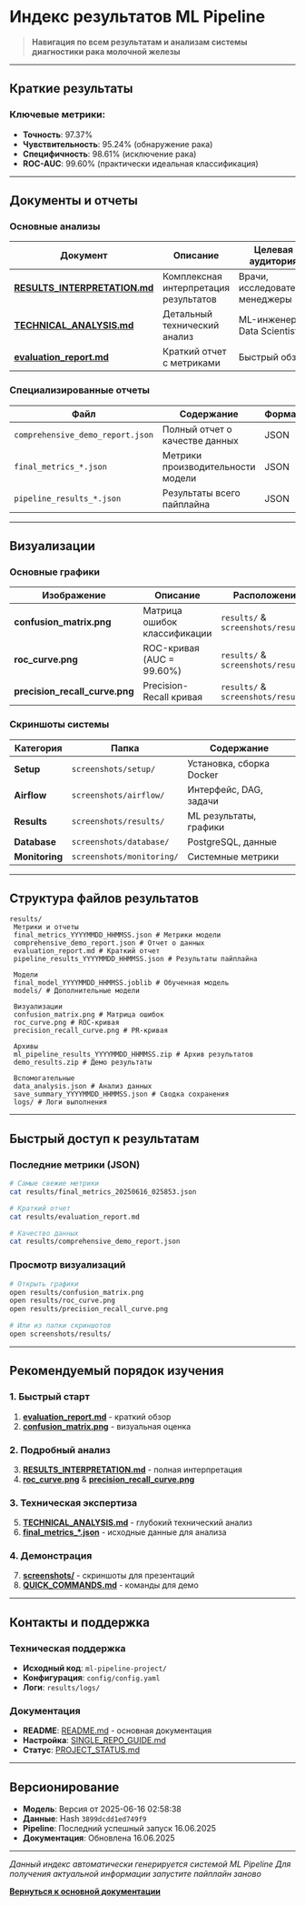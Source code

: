 # Индекс результатов ML Pipeline

> **Навигация по всем результатам и анализам системы диагностики рака молочной железы**

---

## Краткие результаты

### Ключевые метрики:
- **Точность**: 97.37%
- **Чувствительность**: 95.24% (обнаружение рака)
- **Специфичность**: 98.61% (исключение рака)
- **ROC-AUC**: 99.60% (практически идеальная классификация)

---

## Документы и отчеты

### Основные анализы
| Документ | Описание | Целевая аудитория |
|----------|----------|-------------------|
| **[ RESULTS_INTERPRETATION.md](RESULTS_INTERPRETATION.md)** | Комплексная интерпретация результатов | Врачи, исследователи, менеджеры |
| **[ TECHNICAL_ANALYSIS.md](TECHNICAL_ANALYSIS.md)** | Детальный технический анализ | ML-инженеры, Data Scientists |
| **[ evaluation_report.md](results/evaluation_report.md)** | Краткий отчет с метриками | Быстрый обзор |

### Специализированные отчеты
| Файл | Содержание | Формат |
|------|------------|--------|
| `comprehensive_demo_report.json` | Полный отчет о качестве данных | JSON |
| `final_metrics_*.json` | Метрики производительности модели | JSON |
| `pipeline_results_*.json` | Результаты всего пайплайна | JSON |

---

## Визуализации

### Основные графики
| Изображение | Описание | Расположение |
|-------------|----------|--------------|
| **confusion_matrix.png** | Матрица ошибок классификации | `results/` & `screenshots/results/` |
| **roc_curve.png** | ROC-кривая (AUC = 99.60%) | `results/` & `screenshots/results/` |
| **precision_recall_curve.png** | Precision-Recall кривая | `results/` & `screenshots/results/` |

### Скриншоты системы
| Категория | Папка | Содержание |
|-----------|-------|------------|
| **Setup** | `screenshots/setup/` | Установка, сборка Docker |
| **Airflow** | `screenshots/airflow/` | Интерфейс, DAG, задачи |
| **Results** | `screenshots/results/` | ML результаты, графики |
| **Database** | `screenshots/database/` | PostgreSQL, данные |
| **Monitoring** | `screenshots/monitoring/` | Системные метрики |

---

## Структура файлов результатов

```
results/
 Метрики и отчеты
 final_metrics_YYYYMMDD_HHMMSS.json # Метрики модели
 comprehensive_demo_report.json # Отчет о данных
 evaluation_report.md # Краткий отчет
 pipeline_results_YYYYMMDD_HHMMSS.json # Результаты пайплайна

 Модели
 final_model_YYYYMMDD_HHMMSS.joblib # Обученная модель
 models/ # Дополнительные модели

 Визуализации
 confusion_matrix.png # Матрица ошибок
 roc_curve.png # ROC-кривая
 precision_recall_curve.png # PR-кривая

 Архивы
 ml_pipeline_results_YYYYMMDD_HHMMSS.zip # Архив результатов
 demo_results.zip # Демо результаты

 Вспомогательные
 data_analysis.json # Анализ данных
 save_summary_YYYYMMDD_HHMMSS.json # Сводка сохранения
 logs/ # Логи выполнения
```

---

## Быстрый доступ к результатам

### Последние метрики (JSON)
```bash
# Самые свежие метрики
cat results/final_metrics_20250616_025853.json

# Краткий отчет
cat results/evaluation_report.md

# Качество данных
cat results/comprehensive_demo_report.json
```

### Просмотр визуализаций
```bash
# Открыть графики
open results/confusion_matrix.png
open results/roc_curve.png
open results/precision_recall_curve.png

# Или из папки скриншотов
open screenshots/results/
```

---

## Рекомендуемый порядок изучения

### 1. Быстрый старт
1. **[evaluation_report.md](results/evaluation_report.md)** - краткий обзор
2. **[confusion_matrix.png](results/confusion_matrix.png)** - визуальная оценка

### 2. Подробный анализ
3. **[RESULTS_INTERPRETATION.md](RESULTS_INTERPRETATION.md)** - полная интерпретация
4. **[roc_curve.png](results/roc_curve.png)** & **[precision_recall_curve.png](results/precision_recall_curve.png)**

### 3. Техническая экспертиза
5. **[TECHNICAL_ANALYSIS.md](TECHNICAL_ANALYSIS.md)** - глубокий технический анализ
6. **[final_metrics_*.json](results/)** - исходные данные для анализа

### 4. Демонстрация
7. **[screenshots/](screenshots/)** - скриншоты для презентаций
8. **[QUICK_COMMANDS.md](screenshots/QUICK_COMMANDS.md)** - команды для демо

---

## Контакты и поддержка

### Техническая поддержка
- **Исходный код**: `ml-pipeline-project/`
- **Конфигурация**: `config/config.yaml`
- **Логи**: `results/logs/`

### Документация
- **README**: [README.md](README.md) - основная документация
- **Настройка**: [SINGLE_REPO_GUIDE.md](SINGLE_REPO_GUIDE.md)
- **Статус**: [PROJECT_STATUS.md](PROJECT_STATUS.md)

---

## Версионирование

- **Модель**: Версия от 2025-06-16 02:58:38
- **Данные**: Hash `3899dcdd1ed749f9`
- **Pipeline**: Последний успешный запуск 16.06.2025
- **Документация**: Обновлена 16.06.2025

---

*Данный индекс автоматически генерируется системой ML Pipeline*
*Для получения актуальной информации запустите пайплайн заново*

 **[Вернуться к основной документации](README.md)**
